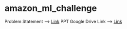 # amazon_ml_challenge

Problem Statement --> [Link](https://www.hackerearth.com/challenges/competitive/amazon-ml-challenge/problems/)
PPT Google Drive Link --> [Link]()
